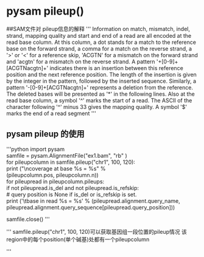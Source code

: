 # pysam pileup()

##SAM文件对 pileup信息的解释
'''
Information on match, mismatch, indel, strand, mapping
quality and start and end of a read are all encoded at the
read base column. At this column, a dot stands for a match
to the reference base on the forward strand, a comma for a
match on the reverse strand, a '>' or '<' for a reference
skip, 'ACGTN' for a mismatch on the forward strand and
'acgtn' for a mismatch on the reverse strand. A pattern
'\+[0-9]+[ACGTNacgtn]+' indicates there is an insertion
between this reference position and the next reference
position. The length of the insertion is given by the
integer in the pattern, followed by the inserted
sequence. Similarly, a pattern '-[0-9]+[ACGTNacgtn]+'
represents a deletion from the reference. The deleted bases
will be presented as '*' in the following lines. Also at
the read base column, a symbol '^' marks the start of a
read. The ASCII of the character following '^' minus 33
gives the mapping quality. A symbol '$' marks the end of a
read segment
'''

## pysam pileup 的使用
'''python
import pysam  
samfile = pysam.AlignmentFile("ex1.bam", "rb" )  
for pileupcolumn in samfile.pileup("chr1", 100, 120):  
    print ("\ncoverage at base %s = %s" %  
           (pileupcolumn.pos, pileupcolumn.n))  
    for pileupread in pileupcolumn.pileups:  
        if not pileupread.is_del and not pileupread.is_refskip:  
            # query position is None if is_del or is_refskip is set.  
            print ('\tbase in read %s = %s' %
                  (pileupread.alignment.query_name,
                   pileupread.alignment.query_sequence[pileupread.query_position]))

samfile.close()
'''

'''
samfile.pileup("chr1", 100, 120)可以获取基因组一段位置的pileup情况
该region中的每个position(单个碱基)处都有一个pileupcolumn

'''
